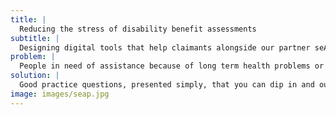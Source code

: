 ```yaml
---
title: |
  Reducing the stress of disability benefit assessments
subtitle: |
  Designing digital tools that help claimants alongside our partner seAp
problem: |
  People in need of assistance because of long term health problems or disabilities often find the process of applying for PIP and ESA benefits confusing, overwhelming and frustrating. We wanted to remove some of that pain.
solution: |
  Good practice questions, presented simply, that you can dip in and out of when you feel able helps some of the people seAp work with feel more prepared for assessments. That means seAp staff have more time to offer other support.
image: images/seap.jpg
---
```

